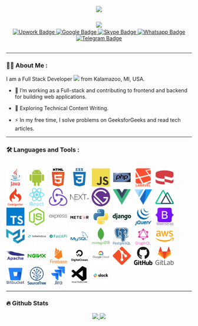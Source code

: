 <!--

### Hi there 👋
**ITopGun/ITopGun** is a ✨ _special_ ✨ repository because its `README.md` (this file) appears on your GitHub profile.

Here are some ideas to get you started:

- 🔭 I’m currently working on ...
- 🌱 I’m currently learning ...
- 👯 I’m looking to collaborate on ...
- 🤔 I’m looking for help with ...
- 💬 Ask me about ...
- 📫 How to reach me: ...
- 😄 Pronouns: ...
- ⚡ Fun fact: ...
-->

<h1 align="center">
 <a href="https://github.com/HOT-DEV">
  <img src="https://readme-typing-svg.herokuapp.com?lines=Senior+Fullstack+Developer;Fluent+in+English;Unlimited+Revisions+and+Proper+Testing;Daily+Progress+Updates;&center=true&width=450&height=50&font=georgia">
  </a>
</h1>

<div id="header" align="center">

  <div id="logo" align="center">
   <a href="https://github.com/ITopGun">
    <img src="https://media.giphy.com/media/qgQUggAC3Pfv687qPC/giphy.gif"/>
  </a>
 </div> 
  <div id="badges">
    <a href="https://www.guru.com/freelancers/peter-la-brash">
      <img src="https://img.shields.io/badge/Upwork-green?style=for-the-badge&logo=upwork&logoColor=white" alt="Upwork Badge"/>
    </a>
    <a href="https://myaccount.google.com/pb891215@gmail.com">
      <img src="https://img.shields.io/badge/Google-red?style=for-the-badge&logo=google&logoColor=white" alt="Google Badge"/>
    </a>
    <a href="https://join.skype.com/invite/vPyD4Zm0sF1r">
      <img src="https://img.shields.io/badge/Skype-blue?style=for-the-badge&logo=skype&logoColor=white" alt="Skype Badge"/>
    </a>
    <a href="https://github.com/ITopGun">
      <img src="https://img.shields.io/badge/Whatsapp-green?style=for-the-badge&logo=whatsapp&logoColor=white" alt="Whatsapp Badge"/>
    </a>
    <a href="https://t.me/peter941228">
      <img src="https://img.shields.io/badge/Telegram-blue?style=for-the-badge&logo=telegram&logoColor=white" alt="Telegram Badge"/>
    </a>
  </div>
  
  <img src="https://komarev.com/ghpvc/?username=itopgun&style=flat-square&color=blue" alt=""/>
  
</div>

<hr>

### :man_technologist: About Me :
<div>
  I am a Full Stack Developer <img src="https://media.giphy.com/media/WUlplcMpOCEmTGBtBW/giphy.gif" width="30"> from Kalamazoo, MI, USA.
  
- :telescope: I’m working as a Full-stack and contributing to frontend and backend for building web applications.

- :seedling: Exploring Technical Content Writing.

- :zap: In my free time, I solve problems on GeeksforGeeks and read tech articles.
</div>

<!-- 
[![Stargazers repo roster for @itopgun/Graphql-PHP](https://reporoster.com/stars/notext/itopgun/Graphql-PHP)](https://github.com/itopgun/Graphql-PHP/stargazers)
-->
<hr>

### :hammer_and_wrench: Languages and Tools :
<br>
<div>
  <img src="https://github.com/devicons/devicon/blob/master/icons/java/java-original-wordmark.svg" title="Java" alt="Java" width="50" height="50"/>&nbsp;
  <img src="https://github.com/devicons/devicon/blob/master/icons/android/android-plain.svg" title="Android" alt="Android" width="50" height="50"/>&nbsp;
  <img src="https://github.com/devicons/devicon/blob/master/icons/html5/html5-original-wordmark.svg" title="HTML5" alt="HTML5" width="50" height="50"/>&nbsp;
  <img src="https://github.com/devicons/devicon/blob/master/icons/css3/css3-plain-wordmark.svg"  title="CSS3" alt="CSS" width="50" height="50"/>&nbsp;
  <img src="https://github.com/devicons/devicon/blob/master/icons/javascript/javascript-original.svg" title="JavaScript" alt="JavaScript" width="50" height="50"/>&nbsp;
  <img src="https://github.com/devicons/devicon/blob/master/icons/php/php-original.svg" title="PHP" alt="PHP" width="50" height="50"/>&nbsp;
  <img src="https://github.com/devicons/devicon/blob/master/icons/laravel/laravel-plain-wordmark.svg" title="Laravel" alt="Laravel" width="50" height="50"/>&nbsp;
  <img src="https://github.com/devicons/devicon/blob/master/icons/cakephp/cakephp-plain.svg" title="php" alt="CakePHP" width="50" height="50"/>&nbsp;
  <img src="https://github.com/devicons/devicon/blob/master/icons/codeigniter/codeigniter-plain-wordmark.svg" title="php" alt="CI" width="50" height="50"/>&nbsp;  
  <img src="https://github.com/devicons/devicon/blob/master/icons/react/react-original-wordmark.svg" title="React" alt="React" width="50" height="50"/>&nbsp;
  <img src="https://github.com/devicons/devicon/blob/master/icons/redux/redux-original.svg" title="Redux" alt="Redux " width="50" height="50"/>&nbsp;
  <img src="https://github.com/devicons/devicon/blob/master/icons/nextjs/nextjs-original-wordmark.svg" title="NextJS" alt="NextJS " width="50" height="50"/>&nbsp;
  <img src="https://github.com/devicons/devicon/blob/master/icons/gatsby/gatsby-original.svg" title="gatsby" alt="Gatsby " width="50" height="50"/>&nbsp;  
  <img src="https://github.com/devicons/devicon/blob/master/icons/vuejs/vuejs-original.svg" title="Vue" alt="Vue" width="50" height="50"/>&nbsp;
  <img src="https://github.com/devicons/devicon/blob/master/icons/vuetify/vuetify-original.svg" title="vuetify" alt="Vuetify" width="50" height="50"/>&nbsp;
  <img src="https://github.com/devicons/devicon/blob/master/icons/nuxtjs/nuxtjs-original.svg" title="vuetify" alt="NuxtJS" width="50" height="50"/>&nbsp;  
  <img src="https://github.com/devicons/devicon/blob/master/icons/typescript/typescript-original.svg" title="typescript" alt="TypeScript" width="50" height="50"/>&nbsp;
  <img src="https://github.com/devicons/devicon/blob/master/icons/nodejs/nodejs-original.svg" title="nodejs" alt="NodeJS" width="50" height="50"/>&nbsp;
  <img src="https://github.com/devicons/devicon/blob/master/icons/express/express-original-wordmark.svg" title="nodejs" alt="Express" width="50" height="50"/>&nbsp;
  <img src="https://github.com/devicons/devicon/blob/master/icons/meteor/meteor-original-wordmark.svg" title="nodejs" alt="nodejs" width="50" height="50"/>&nbsp;  
  <img src="https://github.com/devicons/devicon/blob/master/icons/python/python-original.svg" title="python" alt="Python" width="50" height="50"/>&nbsp;
  <img src="https://github.com/devicons/devicon/blob/master/icons/django/django-plain-wordmark.svg" title="Django" alt="Django" width="50" height="50"/>&nbsp;
  <img src="https://github.com/devicons/devicon/blob/master/icons/jquery/jquery-plain-wordmark.svg" title="jQuery" alt="jQuery" width="50" height="50"/>&nbsp;
  <img src="https://github.com/devicons/devicon/blob/master/icons/bootstrap/bootstrap-original-wordmark.svg" title="Bootstrap" alt="Bootstrap" width="50" height="50"/>&nbsp;
  <img src="https://github.com/devicons/devicon/blob/master/icons/materialui/materialui-original.svg" title="Material" alt="MaterialUI" width="50" height="50"/>&nbsp;
  <img src="https://github.com/devicons/devicon/blob/master/icons/tailwindcss/tailwindcss-original-wordmark.svg" title="Tailwind" alt="Tailwind CSS" width="50" height="50"/>&nbsp;
  <img src="https://github.com/devicons/devicon/blob/master/icons/fastapi/fastapi-plain-wordmark.svg" title="FastAPI" alt="FastAPI" width="50" height="50"/>&nbsp;  
  <img src="https://github.com/devicons/devicon/blob/master/icons/mysql/mysql-plain-wordmark.svg" title="MySQL" alt="MySQL" width="50" height="50"/>&nbsp;
  <img src="https://github.com/devicons/devicon/blob/master/icons/mongodb/mongodb-plain-wordmark.svg" title="MongoDB" alt="MongoDB" width="50" height="50"/>&nbsp;
  <img src="https://github.com/devicons/devicon/blob/master/icons/postgresql/postgresql-plain-wordmark.svg" title="PostgreSQL" alt="PostgreSQL" width="50" height="50"/>&nbsp;
  <img src="https://github.com/devicons/devicon/blob/master/icons/graphql/graphql-plain-wordmark.svg" title="GraphQL" alt="GraphQL" width="50" height="50"/>&nbsp;  
  <img src="https://github.com/devicons/devicon/blob/master/icons/amazonwebservices/amazonwebservices-plain-wordmark.svg" title="AWS" alt="AWS" width="50" height="50"/>&nbsp;
  <img src="https://github.com/devicons/devicon/blob/master/icons/apache/apache-plain-wordmark.svg" title="Apache" alt="Apache" width="50" height="50"/>&nbsp;
  <img src="https://github.com/devicons/devicon/blob/master/icons/nginx/nginx-original.svg" title="NGINX" alt="NGINX" width="50" height="50"/>&nbsp;
  <img src="https://github.com/devicons/devicon/blob/master/icons/firebase/firebase-plain-wordmark.svg" title="Firebase" alt="Firebase" width="50" height="50"/>&nbsp;
  <img src="https://github.com/devicons/devicon/blob/master/icons/digitalocean/digitalocean-plain-wordmark.svg" title="DigitalOcean" alt="DigitalOcean" width="50" height="50"/>&nbsp;  
  <img src="https://github.com/devicons/devicon/blob/master/icons/googlecloud/googlecloud-original-wordmark.svg" title="GoogleCloud" alt="GoogleCloud" width="50" height="50"/>&nbsp;
  <img src="https://github.com/devicons/devicon/blob/master/icons/git/git-plain.svg" title="Git" alt="Git" width="50" height="50"/>&nbsp;
  <img src="https://github.com/devicons/devicon/blob/master/icons/github/github-original-wordmark.svg" title="GitHub" alt="GitHub" width="50" height="50"/>&nbsp;
  <img src="https://github.com/devicons/devicon/blob/master/icons/gitlab/gitlab-original-wordmark.svg" title="GitLab" alt="GitLab" width="50" height="50"/>&nbsp;
  <img src="https://github.com/devicons/devicon/blob/master/icons/bitbucket/bitbucket-original-wordmark.svg" title="Bitbucket" alt="Bitbucket" width="50" height="50"/>&nbsp;
  <img src="https://github.com/devicons/devicon/blob/master/icons/sourcetree/sourcetree-original-wordmark.svg" title="SourceTree" alt="SourceTree" width="50" height="50"/>&nbsp;
  <img src="https://github.com/devicons/devicon/blob/master/icons/jira/jira-original-wordmark.svg" title="Jira" alt="Jira" width="50" height="50"/>&nbsp;
  <img src="https://github.com/devicons/devicon/blob/master/icons/vscode/vscode-plain-wordmark.svg" title="Vscode" alt="Vscode" width="50" height="50"/>&nbsp;
  <img src="https://github.com/devicons/devicon/blob/master/icons/slack/slack-original-wordmark.svg" title="Slack" alt="Slack" width="50" height="50"/>&nbsp;
</div>

<hr>

### :fire: Github Stats

<div align="center">
  <a href="https://github.com/itopgun">
   <img height="150px" src="https://github-readme-stats.vercel.app/api?username=itopgun&show_icons=true&theme=white&include_all_commits=true&count_private=true" />
   <img height="150px" src="https://github-readme-stats.vercel.app/api/top-langs/?username=itopgun&layout=compact&langs_count=7&theme=white" />
  </a>
</div>





<!--
### :fire: My Stats :

[![GitHub Streak](http://github-readme-streak-stats.herokuapp.com?user=itopgun&theme=merko&hide_border=true)](https://git.io/streak-stats)

[![Top Langs](https://github-readme-stats.vercel.app/api/top-langs/?username=itopgun&layout=compact&theme=vision-friendly-dark)](https://github.com/anuraghazra/github-readme-stats)

<div align="center">
 <a href="https://github.com/ITopGun">
  <img src="https://github-profile-trophy.vercel.app/?username=itopgun&column=9&theme=white&no-frame=true&margin-w=3&margin-h=5"/>
 </a>
</div>
-->
